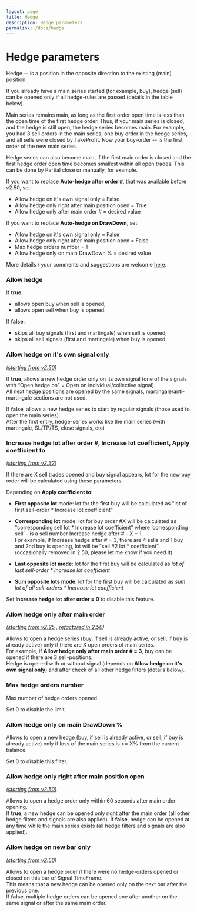 ```yaml
---
layout: page
title: Hedge
description: Hedge parameters
permalink: /docs/hedge
---
```


# Hedge parameters

Hedge -- is a position in the opposite direction to the existing (main) position.

If you already have a main series started (for example, buy), hedge (sell) can be opened only if all hedge-rules are passed (details in the table below).

Main series remains main, as long as the first order open time is less than the open time of the first hedge order. Thus, if your main series is closed, and the hedge is still open, the hedge series becomes main. For example, you had 3 sell orders in the main series, one buy order in the hedge series, and all sells were closed by TakeProfit. Now your buy-order -- is the first order of the new main series.

Hedge series can also become main, if the first main order is closed and the first hedge order open time becomes smallest within all open trades. This can be done by Partial close or manually, for example.

If you want to replace **Auto-hedge after order #**, that was available before v2.50, set:
* Allow hedge on it's own signal only = False
* Allow hedge only right after main position open = True
* Allow hedge only after main order # = desired value

If you want to replace **Auto-hedge on DrawDown**, set:
* Allow hedge on it's own signal only = False
* Allow hedge only right after main position open = False
* Max hedge orders number = 1
* Allow hedge only on main DrawDown % = desired value

More details / your comments and suggestions are welcome [here](https://t.me/CommunityPowerNews/60).


### Allow hedge

If **true**:<br/>
* allows open buy when sell is opened,
* allows open sell when buy is opened.

If **false**:<br/>
* skips all buy signals (first and martingale) when sell is opened,
* skips all sell signals (first and martingale) when buy is opened.


### Allow hedge on it's own signal only

[*(starting from v2.50)*](/docs/versions-history#20221014-20230107-250)

If **true**, allows a new hedge order only on its own signal (one of the signals with “Open hedge on” = Open on individual/collective signal).<br/>
All next hedge positions are opened by the same signals, martingale/anti-martingale sections are not used.

If **false**, allows a new hedge series to start by regular signals (those used to open the main series).<br/>
After the first entry, hedge-series works like the main series (with martingale, SL/TP/TS, close signals, etc)


### Increase hedge lot after order #, Increase lot coefficient, Apply coefficient to

[*(starting from v2.32)*](/docs/versions-history#20210605-232)

If there are X sell trades opened and buy signal appears, lot for the new buy order will be calculated using these parameters.

Depending on **Apply coefficient to**:<br/>
* **First opposite lot** mode: lot for the first buy will be calculated as "lot of first sell-order * Increase lot coefficient"

* **Corresponding lot** mode: lot for buy order #X will be calculated as "corresponding sell lot * Increase lot coefficient" where ‘corresponding sell’ - is a sell number Increase hedge after # - X + 1.<br/>
For example, if Increase hedge after # = 3, there are 4 sells and 1 buy and 2nd buy is opening, lot will be "sell #2 lot * coefficient".
(occasionally removed in 2.50, please let me know if you need it)<br/>

* **Last opposite lot mode**: lot for the first buy will be calculated as *lot of last sell-order * Increase lot coefficient*

* **Sum opposite lots mode**: lot for the first buy will be calculated as *sum lot of all sell-orders * Increase lot coefficient*

Set **Increase hedge lot after order = 0** to disable this feature.


### Allow hedge only after main order #

*([starting from v2.25](/docs/versions-history#20210115-225) , [refactored in 2.50](/docs/versions-history#20221014-20230107-250))*

Allows to open a hedge series (buy, if sell is already active, or sell, if buy is already active) only if there are X open orders of main series.<br/>
For example, if **Allow hedge only after main order # = 3**, buy can be opened if there are 3 sell-positions.<br/>
Hedge is opened with or without signal (depends on **Allow hedge on it's own signal only**) and after check of all other hedge filters (details below).


### Max hedge orders number

Max number of hedge orders opened.

Set 0 to disable the limit.


### Allow hedge only on main DrawDown %

Allows to open a new hedge (buy, if sell is already active, or sell, if buy is already active) only if loss of the main series is >= X% from the current balance.

Set 0 to disable this filter.


### Allow hedge only right after main position open

[*(starting from v2.50)*](/docs/versions-history#20221014-20230107-250)

Allows to open a hedge order only within 60 seconds after main order opening.<br/>
If **true**, a new hedge can be opened only right after the main order (all other hedge filters and signals are also applied).
If **false**, hedge can be opened at any time while the main series exists (all hedge filters and signals are also applied).


### Allow hedge on new bar only

[*(starting from v2.50)*](/docs/versions-history#20221014-20230107-250)

Allows to open a hedge order if there were no hedge-orders opened or closed on this bar of Signal TimeFrame.<br/>
This means that a new hedge can be opened only on the next bar after the previous one.<br/>
If **false**, multiple hedge orders can be opened one after another on the same signal or after the same main order.

